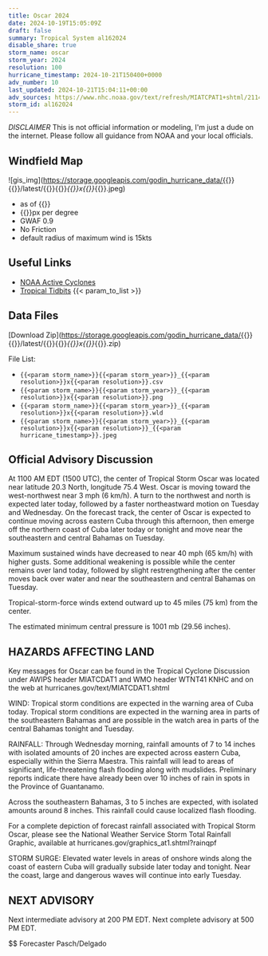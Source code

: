 ```yaml
---
title: Oscar 2024
date: 2024-10-19T15:05:09Z
draft: false
summary: Tropical System al162024
disable_share: true
storm_name: oscar
storm_year: 2024
resolution: 100
hurricane_timestamp: 2024-10-21T150400+0000
adv_number: 10
last_updated: 2024-10-21T15:04:11+00:00
adv_sources: https://www.nhc.noaa.gov/text/refresh/MIATCPAT1+shtml/211444.shtml;https://www.nhc.noaa.gov/refresh/graphics_at1+shtml/144624.shtml?cone
storm_id: al162024
---
```

*DISCLAIMER* This is not official information or modeling, I'm just a dude on the internet.  Please follow all guidance from NOAA and your local officials.

## Windfield Map
![gis_img](https://storage.googleapis.com/godin_hurricane_data/{{<param storm_name>}}{{<param storm_year>}}/latest/{{<param storm_name>}}{{<param storm_year>}}_{{<param resolution>}}x{{<param resolution>}}_{{<param hurricane_timestamp>}}.jpeg)

- as of {{<param last_updated>}}
- {{<param resolution>}}px per degree
- GWAF 0.9
- No Friction
- default radius of maximum wind is 15kts

## Useful Links
- [NOAA Active Cyclones](https://www.nhc.noaa.gov/)
- [Tropical Tidbits](https://www.tropicaltidbits.com/storminfo/)
{{< param_to_list >}}

## Data Files
[Download Zip](https://storage.googleapis.com/godin_hurricane_data/{{<param storm_name>}}{{<param storm_year>}}/latest/{{<param storm_name>}}{{<param storm_year>}}_{{<param resolution>}}x{{<param resolution>}}_{{<param hurricane_timestamp>}}.zip)

File List:
- `{{<param storm_name>}}{{<param storm_year>}}_{{<param resolution>}}x{{<param resolution>}}.csv`
- `{{<param storm_name>}}{{<param storm_year>}}_{{<param resolution>}}x{{<param resolution>}}.png`
- `{{<param storm_name>}}{{<param storm_year>}}_{{<param resolution>}}x{{<param resolution>}}.wld`
- `{{<param storm_name>}}{{<param storm_year>}}_{{<param resolution>}}x{{<param resolution>}}_{{<param hurricane_timestamp>}}.jpeg`


## Official Advisory Discussion
At 1100 AM EDT (1500 UTC), the center of Tropical Storm Oscar was
located near latitude 20.3 North, longitude 75.4 West.  Oscar is
moving toward the west-northwest near 3 mph (6 km/h).  A turn to 
the northwest and north is expected later today, followed by a 
faster northeastward motion on Tuesday and Wednesday.  On the 
forecast track, the center of Oscar is expected to continue moving 
across eastern Cuba through this afternoon, then emerge off the 
northern coast of Cuba later today or tonight and move near the 
southeastern and central Bahamas on Tuesday.
 
Maximum sustained winds have decreased to near 40 mph (65 km/h) with 
higher gusts.  Some additional weakening is possible while the 
center remains over land today, followed by slight restrengthening 
after the center moves back over water and near the southeastern and 
central Bahamas on Tuesday.

Tropical-storm-force winds extend outward up to 45 miles (75 km)
from the center.
 
The estimated minimum central pressure is 1001 mb (29.56 inches).
 
 
HAZARDS AFFECTING LAND
----------------------
Key messages for Oscar can be found in the Tropical Cyclone
Discussion under AWIPS header MIATCDAT1 and WMO header WTNT41 KNHC
and on the web at hurricanes.gov/text/MIATCDAT1.shtml
 
WIND: Tropical storm conditions are expected in the warning area of 
Cuba today.  Tropical storm conditions are expected in the warning 
area in parts of the southeastern Bahamas and are possible in the 
watch area in parts of the central Bahamas tonight and Tuesday.

RAINFALL: Through Wednesday morning, rainfall amounts of 7 to 14 
inches with isolated amounts of 20 inches are expected across 
eastern Cuba, especially within the Sierra Maestra.  This rainfall 
will lead to areas of significant, life-threatening flash flooding 
along with mudslides.  Preliminary reports indicate there have 
already been over 10 inches of rain in spots in the Province of 
Guantanamo.

Across the southeastern Bahamas, 3 to 5 inches are expected, with 
isolated amounts around 8 inches. This rainfall could cause 
localized flash flooding.

For a complete depiction of forecast rainfall associated with 
Tropical Storm Oscar, please see the National Weather Service Storm 
Total Rainfall Graphic, available at 
hurricanes.gov/graphics_at1.shtml?rainqpf
 
STORM SURGE: Elevated water levels in areas of onshore winds along
the coast of eastern Cuba will gradually subside later today and
tonight.  Near the coast, large and dangerous waves will continue
into early Tuesday.
 
 
NEXT ADVISORY
-------------
Next intermediate advisory at 200 PM EDT.
Next complete advisory at 500 PM EDT.
 
$$
Forecaster Pasch/Delgado